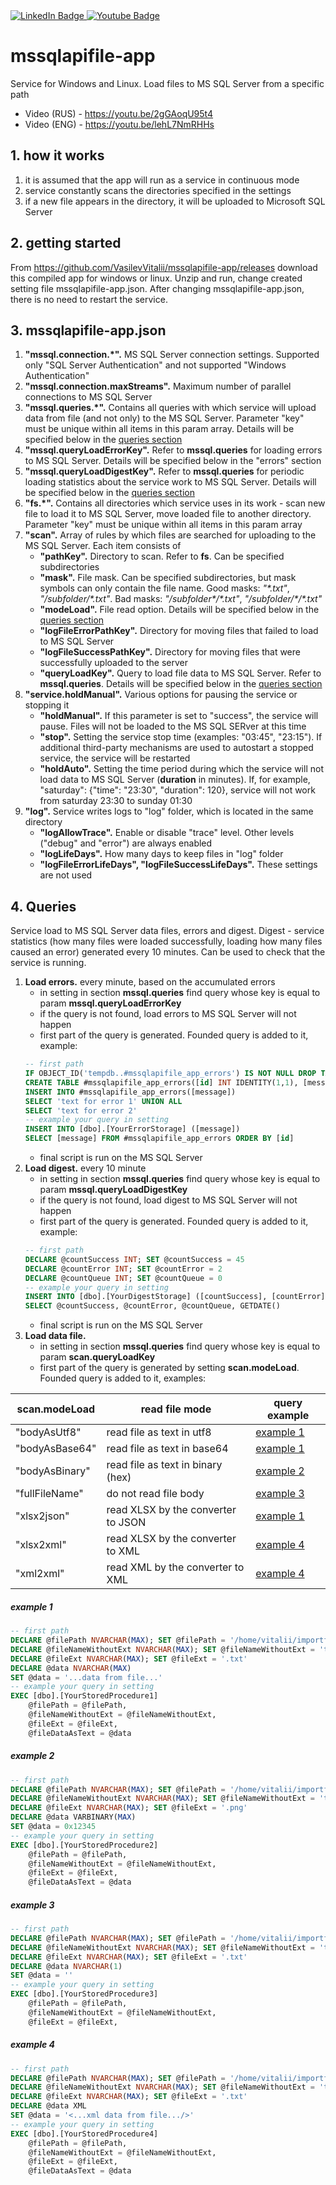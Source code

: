 <div id="badges">
	<a href="https://www.linkedin.com/in/vasilev-vitalii/">
		<img src="https://img.shields.io/badge/LinkedIn-blue?style=for-the-badge&logo=linkedin&logoColor=white" alt="LinkedIn Badge"/>
	</a>
  <a href="https://www.youtube.com/channel/UChlSfeGAF1fTDwu6-5b3dnQ">
    <img src="https://img.shields.io/badge/YouTube-red?style=for-the-badge&logo=youtube&logoColor=white" alt="Youtube Badge"/>
  </a>
</div>

# mssqlapifile-app

Service for Windows and Linux. Load files to MS SQL Server from a specific path

-   Video (RUS) - https://youtu.be/2gGAoqU95t4
-   Video (ENG) - https://youtu.be/lehL7NmRHHs

## 1. how it works

1. it is assumed that the app will run as a service in continuous mode
2. service constantly scans the directories specified in the settings
3. if a new file appears in the directory, it will be uploaded to Microsoft SQL Server

## 2. getting started

From https://github.com/VasilevVitalii/mssqlapifile-app/releases download this compiled app for windows or linux.
Unzip and run, change created setting file mssqlapifile-app.json. After changing mssqlapifile-app.json, there is no need to restart the service.

## 3. mssqlapifile-app.json

1. **"mssql.connection.*".** MS SQL Server connection settings. Supported only "SQL Server Authentication" and not supported "Windows Authentication"
2. **"mssql.connection.maxStreams".** Maximum number of parallel connections to MS SQL Server
3. **"mssql.queries.*".**  Сontains all queries with which service will upload data from file (and not only) to the MS SQL Server.
Parameter "key" must be unique within all items in this param array. Details will be specified below in the [queries section](#queries)
4. **"mssql.queryLoadErrorKey".** Refer to **mssql.queries** for loading errors to MS SQL Server. Details will be specified below in the "errors" section
5. **"mssql.queryLoadDigestKey".** Refer to **mssql.queries** for periodic loading statistics about the service work to MS SQL Server. Details will be specified below in the [queries section](#queries)
6. **"fs.*".** Сontains all directories which service uses in its work - scan new file to load it to MS SQL Server, move loaded file to another directory. Parameter "key" must be unique within all items in this param array
7. **"scan".** Array of rules by which files are searched for uploading to the MS SQL Server. Each item consists of
	- **"pathKey".** Directory to scan. Refer to **fs**. Сan be specified subdirectories
	- **"mask".** File mask. Can be specified subdirectories, but mask symbols can only contain the file name. Good masks: *"\*.txt"*, *"/subfolder/\*.txt"*. Bad masks: *"/subfolder\*/\*.txt"*, *"/subfolder/\*/\*.txt"*
	- **"modeLoad".** File read option. Details will be specified below in the [queries section](#queries)
	- **"logFileErrorPathKey".** Directory for moving files that failed to load to MS SQL Server
	- **"logFileSuccessPathKey".** Directory for moving files that were successfully uploaded to the server
	- **"queryLoadKey".** Query to load file data to MS SQL Server. Refer to **mssql.queries**. Details will be specified below in the [queries section](#queries)
8. **"service.holdManual".** Various options for pausing the service or stopping it
	- **"holdManual".**  If this parameter is set to "success", the service will pause. Files will not be loaded to the MS SQL SERver at this time
	- **"stop".** Setting the service stop time (examples: "03:45", "23:15"). If additional third-party mechanisms are used to autostart a stopped service, the service will be restarted
	- **"holdAuto".** Setting the time period during which the service will not load data to MS SQL Server (**duration** in minutes). If, for example, "saturday": {"time": "23:30", "duration": 120}, service will not work from saturday 23:30 to sunday 01:30
9. **"log".** Service writes logs to "log" folder, which is located in the same directory
	- **"logAllowTrace".** Enable or disable "trace" level. Other levels ("debug" and "error") are always enabled
	- **"logLifeDays".** How many days to keep files in "log" folder
	- **"logFileErrorLifeDays", "logFileSuccessLifeDays".** These settings are not used

## <a id="queries">4. Queries</a>

Service load to MS SQL Server data files, errors and digest. Digest - service statistics (how many files were loaded successfully, loading how many files caused an error) generated every 10 minutes. Can be used to check that the service is running.

1. **Load errors.** every minute, based on the accumulated errors
	- in setting in section **mssql.queries** find query whose key is equal to param **mssql.queryLoadErrorKey**
	- if the query is not found, load errors to MS SQL Server will not happen
	- first part of the query is generated. Founded query is added to it, example:
	```sql
	-- first path
	IF OBJECT_ID('tempdb..#mssqlapifile_app_errors') IS NOT NULL DROP TABLE #mssqlapifile_app_errors
	CREATE TABLE #mssqlapifile_app_errors([id] INT IDENTITY(1,1), [message] NVARCHAR(MAX))
	INSERT INTO #mssqlapifile_app_errors([message])
	SELECT 'text for error 1' UNION ALL
	SELECT 'text for error 2'
	-- example your query in setting
	INSERT INTO [dbo].[YourErrorStorage] ([message])
	SELECT [message] FROM #mssqlapifile_app_errors ORDER BY [id]
	```
	- final script is run on the MS SQL Server
2. **Load digest.** every 10 minute
	- in setting in section **mssql.queries** find query whose key is equal to param **mssql.queryLoadDigestKey**
	- if the query is not found, load digest to MS SQL Server will not happen
	- first part of the query is generated. Founded query is added to it, example:
	```sql
	-- first path
    DECLARE @countSuccess INT; SET @countSuccess = 45
    DECLARE @countError INT; SET @countError = 2
    DECLARE @countQueue INT; SET @countQueue = 0
	-- example your query in setting
	INSERT INTO [dbo].[YourDigestStorage] ([countSuccess], [countError], [countQueue], [dateCreate])
	SELECT @countSuccess, @countError, @countQueue, GETDATE()
	```
	- final script is run on the MS SQL Server
3. **Load data file.**
	- in setting in section **mssql.queries** find query whose key is equal to param **scan.queryLoadKey**
	- first part of the query is generated by setting **scan.modeLoad**. Founded query is added to it, examples:

| scan.modeLoad | read file mode | query example |
| ------------- | -------------- | ------------- |
| "bodyAsUtf8" | read file as text in utf8 | [example 1](#example1) |
| "bodyAsBase64" | read file as text in base64 | [example 1](#example1) |
| "bodyAsBinary" | read file as text in binary (hex) | [example 2](#example2) |
| "fullFileName" | do not read file body | [example 3](#example3) |
| "xlsx2json" | read XLSX by the converter to JSON| [example 1](#example1) |
| "xlsx2xml" | read XLSX by the converter to XML | [example 4](#example4) |
| "xml2xml" | read XML by the converter to XML | [example 4](#example4) |

##### <a id="example1">example 1</a>
```sql
-- first path
DECLARE @filePath NVARCHAR(MAX); SET @filePath = '/home/vitalii/importfile'
DECLARE @fileNameWithoutExt NVARCHAR(MAX); SET @fileNameWithoutExt = 'test1'
DECLARE @fileExt NVARCHAR(MAX); SET @fileExt = '.txt'
DECLARE @data NVARCHAR(MAX)
SET @data = '...data from file...'
-- example your query in setting
EXEC [dbo].[YourStoredProcedure1]
	@filePath = @filePath,
	@fileNameWithoutExt = @fileNameWithoutExt,
	@fileExt = @fileExt,
	@fileDataAsText = @data
```
##### <a id="example2">example 2</a>
```sql
-- first path
DECLARE @filePath NVARCHAR(MAX); SET @filePath = '/home/vitalii/importfile'
DECLARE @fileNameWithoutExt NVARCHAR(MAX); SET @fileNameWithoutExt = 'test2'
DECLARE @fileExt NVARCHAR(MAX); SET @fileExt = '.png'
DECLARE @data VARBINARY(MAX)
SET @data = 0x12345
-- example your query in setting
EXEC [dbo].[YourStoredProcedure2]
	@filePath = @filePath,
	@fileNameWithoutExt = @fileNameWithoutExt,
	@fileExt = @fileExt,
	@fileDataAsText = @data
```
##### <a id="example3">example 3</a>
```sql
-- first path
DECLARE @filePath NVARCHAR(MAX); SET @filePath = '/home/vitalii/importfile'
DECLARE @fileNameWithoutExt NVARCHAR(MAX); SET @fileNameWithoutExt = 'test3'
DECLARE @fileExt NVARCHAR(MAX); SET @fileExt = '.txt'
DECLARE @data NVARCHAR(1)
SET @data = ''
-- example your query in setting
EXEC [dbo].[YourStoredProcedure3]
	@filePath = @filePath,
	@fileNameWithoutExt = @fileNameWithoutExt,
	@fileExt = @fileExt,
```
##### <a id="example4">example 4</a>
```sql
-- first path
DECLARE @filePath NVARCHAR(MAX); SET @filePath = '/home/vitalii/importfile'
DECLARE @fileNameWithoutExt NVARCHAR(MAX); SET @fileNameWithoutExt = 'test1'
DECLARE @fileExt NVARCHAR(MAX); SET @fileExt = '.txt'
DECLARE @data XML
SET @data = '<...xml data from file.../>'
-- example your query in setting
EXEC [dbo].[YourStoredProcedure4]
	@filePath = @filePath,
	@fileNameWithoutExt = @fileNameWithoutExt,
	@fileExt = @fileExt,
	@fileDataAsText = @data
```